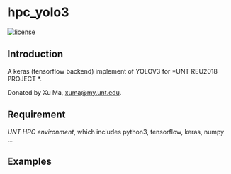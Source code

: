 # hpc_yolo3

[![license](https://img.shields.io/github/license/mashape/apistatus.svg)](LICENSE)

## Introduction

A keras (tensorflow backend) implement of YOLOV3 for *UNT REU2018 PROJECT *.

Donated by Xu Ma, xuma@my.unt.edu.

## Requirement

*UNT HPC environment*, which includes python3, tensorflow, keras, numpy ...

## Examples









